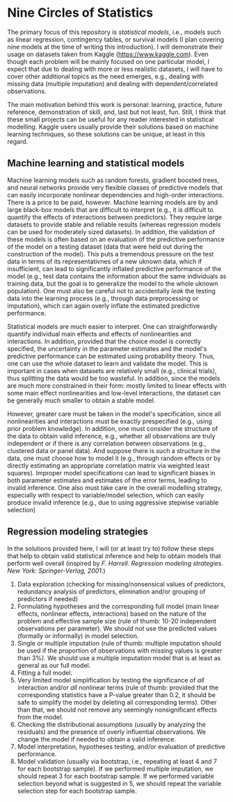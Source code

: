 # Nine Circles of Statistics

The primary focus of this repository is *statistical models*, i.e., models such as linear regression, contingency tables, or survival models (I plan covering nine models at the time of writing this introduction). I will demonstrate their usage on datasets taken from Kaggle (https://www.kaggle.com). Even though each problem will be mainly focused on one particular model, I expect that due to dealing with more or less realistic datasets, I will have to cover other additional topics as the need emerges, e.g.,  dealing with missing data (multiple imputation) and dealing with dependent/correlated observations. 


The main motivation behind this work is personal: learning, practice, future reference, demonstration of skill, and, last but not least, fun. Still, I think that these small projects can be useful for any reader interested in statistical modelling. Kaggle users usually provide their solutions based on machine learning techniques, so these solutions can be unique, at least in this regard. 

## Machine learning and statistical models

Machine learning models such as random forests, gradient boosted trees, and neural networks provide very flexible classes of predictive models that can easily incorporate nonlinear dependencies and high-order interactions. There is a price to be paid, however. Machine learning models are by and large black-box models that are difficult to interpret (e.g., it is difficult to quantify the effects of interactions between predictors). They require large datasets to provide stable and reliable results (whereas regression models can be used for moderately sized datasets). In addition, the validation of these models is often based on an evaluation of the predictive performance of the model on a testing dataset (data that were held out during the construction of the model). This puts a tremendous pressure on the test data in terms of its representativnes of a new uknown data, which if insufficient, can lead to significantly inflated predictive performance of the model (e.g., test data contains the information about the same individuals as training data, but the goal is to generalize the model to the whole uknown population). One must also be careful not to accidentally *leak* the testing data into the learning process (e.g., through data preprocessing or imputation), which can again overly inflate the estimated predictive performance.

Statistical models are much easier to interpret. One can straightforwardly quantify individual main effects and effects of nonlinearities and interactions. In addition, provided that the choice model is correctly specified, the uncertainty in the parameter estimates and the model's predictive performance can be estimated using probability theory. Thus, one can use the whole dataset to learn and validate the model. This is important in cases when datasets are relatively small (e.g., clinical trials), thus splitting the data would be too wasteful. In addition, since the models are much more constrained in their form: mostly limited to linear effects with some main effect nonlinearities and low-level interactions, the dataset can be generally much smaller to obtain a stable model. 

However, greater care must be taken in the model's specification, since all nonlinearities and interactions must be exactly prespecified (e.g., using prior problem knowledge). In addition, one must consider the structure of the data to obtain valid inference, e.g., whether all observations are truly independent or if there is any correlation between observations (e.g., clustered data or panel data). And suppose there is such a structure in the data, one must choose how to model it (e.g., through random effects or by directly estimating an appropriate correlation matrix via weighted least squares). Improper model specifications can lead to significant biases in both parameter estimates and estimates of the error terms, leading to invalid inference. One also must take care in the overall modelling strategy, especially with respect to variable/model selection, which can easily produce invalid inference (e.g., due to using aggressive stepwise variable selection)


## Regression modeling strategies

In the solutions provided here, I will (or at least try to) follow  these steps that help to obtain valid statistical inference and help to obtain models that  perform well overall (inspired by *F. Harrell. Regression modeling strategies. New York: Springer-Verlag, 2001.*)

1. Data exploration (checking for missing/nonsensical values of predictors, redundancy analysis of predictors, elimination and/or grouping of predictors if needed)
2. Formulating hypotheses and the corresponding full model (main linear effects, nonlinear effects, interactions) based on the nature of the problem and effective sample size (rule of thumb: 10-20 independent observations per parameter). We should not use the predicted values (formally or informally) in model selection.
3. Single or multiple imputation (rule of thumb: multiple imputation should be used if the proportion of observations with missing values is greater than 3%). We should use a multiple imputation model that is at least as general as our full model.
4. Fitting a full model.
5. Very limited model simplification by testing the significance of *all* interaction and/or *all* nonlinear terms (rule of thumb: provided that the corresponding statistics have a P-value greater than 0.2, it should be safe to simplify the model by deleting all corresponding terms). Other than that, we should not remove any seemingly nonsignificant effects from the model.
6. Checking the distributional assumptions (usually by analyzing the residuals) and the presence of overly influential observations. We change the model if needed to obtain a valid inference.
7. Model interpretation,  hypotheses testing, and/or evaluation of predictive performance.
8. Model validation (usually via bootstrap, i.e., repeating at least 4 and 7 for each bootstrap sample). If we performed multiple imputation, we should repeat 3 for each bootstrap sample. If we performed variable selection beyond what is suggested in 5, we should repeat the variable selection step for each bootstrap sample.
   
